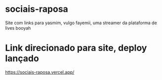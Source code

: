 # sociais-raposa
Site com links para yasmim, vulgo fayemii, uma streamer da plataforma de lives booyah

# Link direcionado para site, deploy lançado
https://sociais-raposa.vercel.app/
